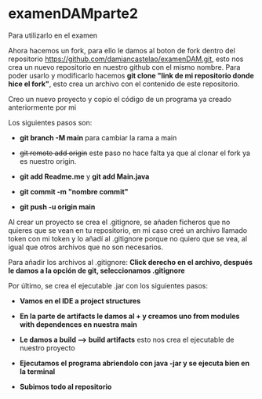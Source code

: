 # examenDAMparte2
Para utilizarlo en el examen

Ahora hacemos un fork, para ello le damos al boton de fork dentro del repositorio https://github.com/damiancastelao/examenDAM.git, esto nos crea un nuevo repositorio en nuestro github con el mismo nombre. Para poder usarlo y modificarlo hacemos **git clone "link de mi repositorio donde hice el fork"**, esto crea un archivo con el contenido de este repositorio.

Creo un nuevo proyecto y copio el código de un programa ya creado anteriormente por mi

Los siguientes pasos son:

* **git branch -M main** para cambiar la rama a main

* ~~git remote add origin~~ este paso no hace falta ya que al clonar el fork ya es nuestro origin.

* **git add Readme.me** y **git add Main.java**

* **git commit -m "nombre commit"**

* **git push -u origin main**

Al crear un proyecto se crea el .gitignore, se añaden ficheros que no quieres que se vean en tu repositorio, en mi caso creé un archivo llamado token con mi token y lo añadí al .gitignore porque no quiero que se vea, al igual que otros archivos que no son necesarios.

Para añadir los archivos al .gitignore: **Click derecho en el archivo, después le damos a la opción de git, seleccionamos .gitignore**

Por último, se crea el ejecutable .jar con los siguientes pasos:

* **Vamos en el IDE a project structures**

* **En la parte de artifacts le damos al + y creamos uno from modules with dependences en nuestra main**

* **Le damos a build --> build artifacts** esto nos crea el ejecutable de nuestro proyecto

* **Ejecutamos el programa abriendolo con java -jar y se ejecuta bien en la terminal**

* **Subimos todo al repositorio**





